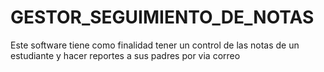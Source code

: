 # GESTOR_SEGUIMIENTO_DE_NOTAS
Este software tiene como finalidad tener un control de las notas de un estudiante y hacer reportes a sus padres por via correo
